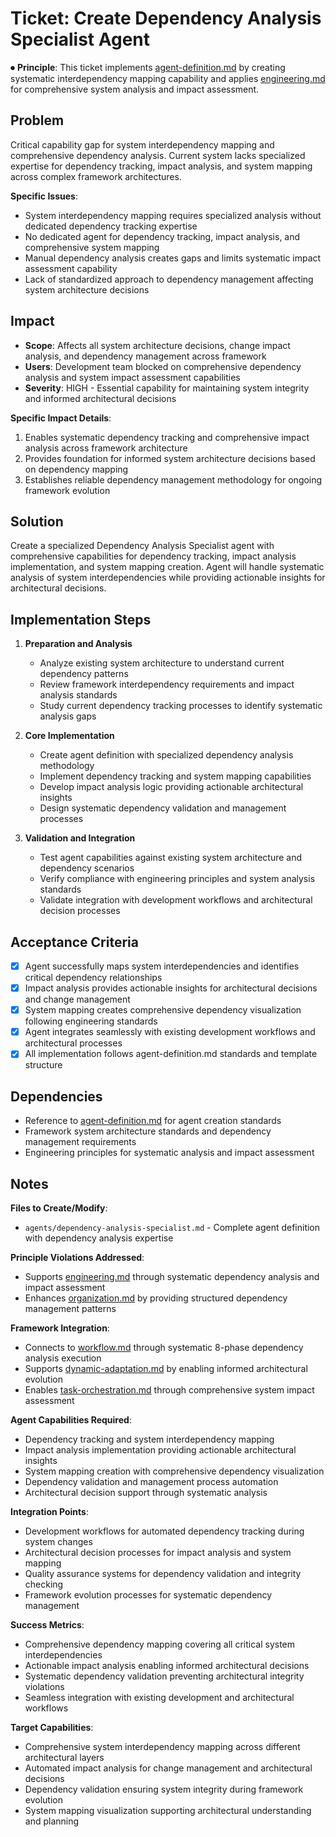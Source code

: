 
# Ticket: Create Dependency Analysis Specialist Agent

⏺ **Principle**: This ticket implements [agent-definition.md](../../../docs/agents-docs/agent-definition.md) by creating systematic interdependency mapping capability and applies [engineering.md](../../../docs/principles/engineering.md) for comprehensive system analysis and impact assessment.

## Problem

Critical capability gap for system interdependency mapping and comprehensive dependency analysis. Current system lacks specialized expertise for dependency tracking, impact analysis, and system mapping across complex framework architectures.

**Specific Issues**:
- System interdependency mapping requires specialized analysis without dedicated dependency tracking expertise
- No dedicated agent for dependency tracking, impact analysis, and comprehensive system mapping
- Manual dependency analysis creates gaps and limits systematic impact assessment capability
- Lack of standardized approach to dependency management affecting system architecture decisions

## Impact

- **Scope**: Affects all system architecture decisions, change impact analysis, and dependency management across framework
- **Users**: Development team blocked on comprehensive dependency analysis and system impact assessment capabilities
- **Severity**: HIGH - Essential capability for maintaining system integrity and informed architectural decisions

**Specific Impact Details**:
1. Enables systematic dependency tracking and comprehensive impact analysis across framework architecture
2. Provides foundation for informed system architecture decisions based on dependency mapping
3. Establishes reliable dependency management methodology for ongoing framework evolution

## Solution

Create a specialized Dependency Analysis Specialist agent with comprehensive capabilities for dependency tracking, impact analysis implementation, and system mapping creation. Agent will handle systematic analysis of system interdependencies while providing actionable insights for architectural decisions.

## Implementation Steps

1. **Preparation and Analysis**
   - Analyze existing system architecture to understand current dependency patterns
   - Review framework interdependency requirements and impact analysis standards
   - Study current dependency tracking processes to identify systematic analysis gaps

2. **Core Implementation**
   - Create agent definition with specialized dependency analysis methodology
   - Implement dependency tracking and system mapping capabilities
   - Develop impact analysis logic providing actionable architectural insights
   - Design systematic dependency validation and management processes

3. **Validation and Integration**
   - Test agent capabilities against existing system architecture and dependency scenarios
   - Verify compliance with engineering principles and system analysis standards
   - Validate integration with development workflows and architectural decision processes

## Acceptance Criteria

- [x] Agent successfully maps system interdependencies and identifies critical dependency relationships
- [x] Impact analysis provides actionable insights for architectural decisions and change management
- [x] System mapping creates comprehensive dependency visualization following engineering standards
- [x] Agent integrates seamlessly with existing development workflows and architectural processes
- [x] All implementation follows agent-definition.md standards and template structure

## Dependencies

- Reference to [agent-definition.md](../../../docs/agents-docs/agent-definition.md) for agent creation standards
- Framework system architecture standards and dependency management requirements
- Engineering principles for systematic analysis and impact assessment

## Notes

**Files to Create/Modify**:
- `agents/dependency-analysis-specialist.md` - Complete agent definition with dependency analysis expertise

**Principle Violations Addressed**:
- Supports [engineering.md](../../../docs/principles/engineering.md) through systematic dependency analysis and impact assessment
- Enhances [organization.md](../../../docs/principles/organization.md) by providing structured dependency management patterns

**Framework Integration**:
- Connects to [workflow.md](../../../docs/principles/workflow.md) through systematic 8-phase dependency analysis execution
- Supports [dynamic-adaptation.md](../../../docs/principles/dynamic-adaptation.md) by enabling informed architectural evolution
- Enables [task-orchestration.md](../../../docs/principles/task-orchestration.md) through comprehensive system impact assessment

**Agent Capabilities Required**:
- Dependency tracking and system interdependency mapping
- Impact analysis implementation providing actionable architectural insights
- System mapping creation with comprehensive dependency visualization
- Dependency validation and management process automation
- Architectural decision support through systematic analysis

**Integration Points**:
- Development workflows for automated dependency tracking during system changes
- Architectural decision processes for impact analysis and system mapping
- Quality assurance systems for dependency validation and integrity checking
- Framework evolution processes for systematic dependency management

**Success Metrics**:
- Comprehensive dependency mapping covering all critical system interdependencies
- Actionable impact analysis enabling informed architectural decisions
- Systematic dependency validation preventing architectural integrity violations
- Seamless integration with existing development and architectural workflows

**Target Capabilities**:
- Comprehensive system interdependency mapping across different architectural layers
- Automated impact analysis for change management and architectural decisions
- Dependency validation ensuring system integrity during framework evolution
- System mapping visualization supporting architectural understanding and planning
